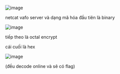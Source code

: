 ![image](https://github.com/user-attachments/assets/11369b8f-48b6-48b4-a1bc-78cf41b0e2ca)

netcat vafo server và dạng mã hóa đầu tiên là binary

![image](https://github.com/user-attachments/assets/f7cfc2bf-7bb4-4f58-8729-769615c2056f)

tiếp theo là octal encrypt

cái cuối là hex

![image](https://github.com/user-attachments/assets/1e844001-6951-4048-8841-62ebcd7da3ec)

(đều decode online và sẽ có flag)
